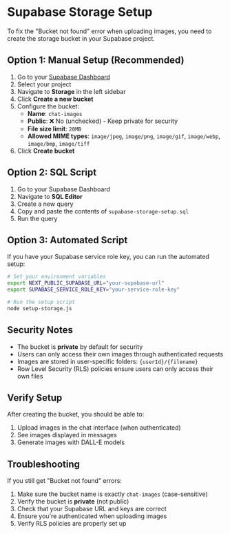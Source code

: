 # Supabase Storage Setup

To fix the "Bucket not found" error when uploading images, you need to create the storage bucket in your Supabase project.

## Option 1: Manual Setup (Recommended)

1. Go to your [Supabase Dashboard](https://supabase.com/dashboard)
2. Select your project
3. Navigate to **Storage** in the left sidebar
4. Click **Create a new bucket**
5. Configure the bucket:
   - **Name**: `chat-images`
   - **Public**: ❌ No (unchecked) - Keep private for security
   - **File size limit**: `20MB`
   - **Allowed MIME types**: `image/jpeg`, `image/png`, `image/gif`, `image/webp`, `image/bmp`, `image/tiff`
6. Click **Create bucket**

## Option 2: SQL Script

1. Go to your Supabase Dashboard
2. Navigate to **SQL Editor**
3. Create a new query
4. Copy and paste the contents of `supabase-storage-setup.sql`
5. Run the query

## Option 3: Automated Script

If you have your Supabase service role key, you can run the automated setup:

```bash
# Set your environment variables
export NEXT_PUBLIC_SUPABASE_URL="your-supabase-url"
export SUPABASE_SERVICE_ROLE_KEY="your-service-role-key"

# Run the setup script
node setup-storage.js
```

## Security Notes

- The bucket is **private** by default for security
- Users can only access their own images through authenticated requests
- Images are stored in user-specific folders: `{userId}/{filename}`
- Row Level Security (RLS) policies ensure users can only access their own files

## Verify Setup

After creating the bucket, you should be able to:

1. Upload images in the chat interface (when authenticated)
2. See images displayed in messages
3. Generate images with DALL-E models

## Troubleshooting

If you still get "Bucket not found" errors:

1. Make sure the bucket name is exactly `chat-images` (case-sensitive)
2. Verify the bucket is **private** (not public)
3. Check that your Supabase URL and keys are correct
4. Ensure you're authenticated when uploading images
5. Verify RLS policies are properly set up
